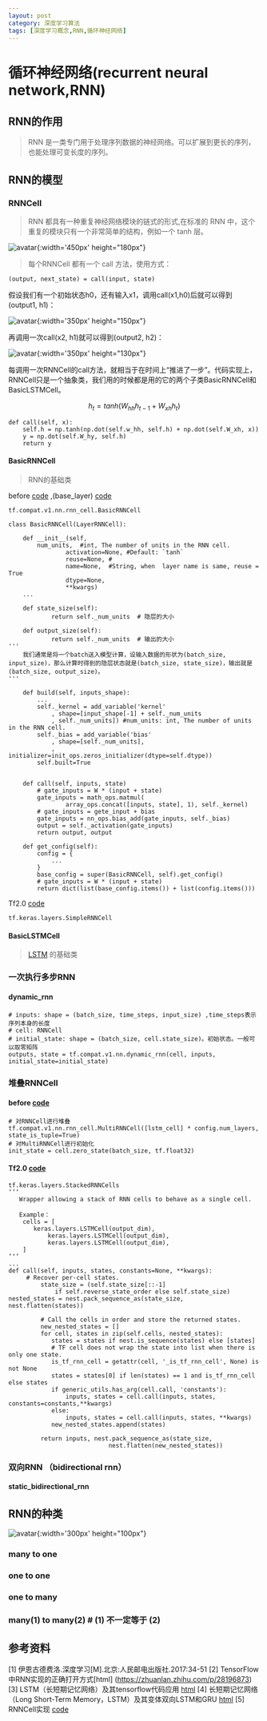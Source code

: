 ```yaml
---
layout: post
category: 深度学习算法
tags: [深度学习概念,RNN,循环神经网络]
---
```


循环神经网络(recurrent neural network,RNN)
===============

## RNN的作用

> RNN 是一类专门用于处理序列数据的神经网络。可以扩展到更长的序列，也能处理可变长度的序列。

## RNN的模型

### RNNCell

> RNN 都具有一种重复神经网络模块的链式的形式,在标准的 RNN 中，这个重复的模块只有一个非常简单的结构，例如一个 tanh 层。

![avatar](https://gwfp.github.io/static/images/19/06/19/RNN.png){:width='450px' height="180px"}

> 每个RNNCell 都有一个 call 方法，使用方式：

	(output, next_state) = call(input, state)
  
  假设我们有一个初始状态h0，还有输入x1，调用call(x1,h0)后就可以得到(output1, h1)：

![avatar](https://gwfp.github.io/static/images/19/06/19/RNNcallstep1.png){:width='350px' height="150px"}
 
  再调用一次call(x2, h1)就可以得到(output2, h2)：

![avatar](https://gwfp.github.io/static/images/19/06/19/RNNcallstep2.png){:width='350px' height="130px"}

  每调用一次RNNCell的call方法，就相当于在时间上“推进了一步”。代码实现上，RNNCell只是一个抽象类，我们用的时候都是用的它的两个子类BasicRNNCell和BasicLSTMCell。 
 
$$
	h_{t} = tanh(W_{hh}h_{t-1}+W_{xh}h_{t})
$$

	def call(self, x):
		self.h = np.tanh(np.dot(self.w_hh, self.h) + np.dot(self.W_xh, x))
		y = np.dot(self.W_hy, self.h)
		return y

#### BasicRNNCell

> RNN的基础类

before [code](https://github.com/tensorflow/tensorflow/blob/master/tensorflow/python/ops/rnn_cell_impl.py) ,(base_layer) [code](https://github.com/tensorflow/tensorflow/blob/6b4b4d417db40595d3593802c560420591c3f2bc/tensorflow/python/keras/engine/base_layer.py)

	tf.compat.v1.nn.rnn_cell.BasicRNNCell

	class BasicRNNCell(LayerRNNCell):

		def __init__(self,
			num_units,	#int, The number of units in the RNN cell.
               		activation=None, #Default: `tanh`
               		reuse=None,	#
               		name=None,	#String, when  layer name is same, reuse = True 
               		dtype=None, 	
               		**kwargs)
		...

		def state_size(self):
    			return self._num_units 	# 隐层的大小

		def output_size(self):
    			return self._num_units  # 输出的大小
	'''
		我们通常是将一个batch送入模型计算，设输入数据的形状为(batch_size, input_size)，那么计算时得到的隐层状态就是(batch_size, state_size)，输出就是(batch_size, output_size)。
	'''

		def build(self, inputs_shape):
			... 
			self._kernel = add_variable('kernel'
				, shape=[input_shape[-1] + self._num_units
				, self._num_units])	#num_units: int, The number of units in the RNN cell.
			self._bias = add_variable('bias'
				, shape=[self._num_units],
				, initializer=init_ops.zeros_initializer(dtype=self.dtype))
			self.built=True
		

		def call(self, inputs, state)
			# gate_inputs = W * (input + state)
			gate_inputs = math_ops.matmul(
        			array_ops.concat([inputs, state], 1), self._kernel)
			# gate_inputs = gete_input + bias
			gate_inputs = nn_ops.bias_add(gate_inputs, self._bias) 
			output = self._activation(gate_inputs) 
			return output, output

		def get_config(self):
			config = {
				...
			}
			base_config = super(BasicRNNCell, self).get_config()
			# gate_inputs = W * (input + state)
			return dict(list(base_config.items()) + list(config.items()))

Tf2.0 [code](https://github.com/tensorflow/tensorflow/blob/d90e521d71b88f469e68eb1a467606ea6d44c733/tensorflow/python/keras/layers/recurrent.py)

	tf.keras.layers.SimpleRNNCell

#### BasicLSTMCell 

> [LSTM](https://gwfp.github.io/深度学习算法/2019/07/01/LSTM.html) 的基础类

### 一次执行多步RNN

#### dynamic_rnn

	# inputs: shape = (batch_size, time_steps, input_size) ,time_steps表示序列本身的长度
	# cell: RNNCell
	# initial_state: shape = (batch_size, cell.state_size)。初始状态。一般可以取零矩阵
	outputs, state = tf.compat.v1.nn.dynamic_rnn(cell, inputs, initial_state=initial_state)

### 堆叠RNNCell

#### before [code]()
		
	# 对RNNCell进行堆叠
	tf.compat.v1.nn.rnn_cell.MultiRNNCell([lstm_cell] * config.num_layers, state_is_tuple=True)
	# 对MultiRNNCell进行初始化
	init_state = cell.zero_state(batch_size, tf.float32)

#### Tf2.0  [code]()

	tf.keras.layers.StackedRNNCells
	‘’‘
	   Wrapper allowing a stack of RNN cells to behave as a single cell.

	   Example：
		cells = [
   		   keras.layers.LSTMCell(output_dim),
      	   	   keras.layers.LSTMCell(output_dim),
      		   keras.layers.LSTMCell(output_dim),
  		]
	’‘’
	...
	def call(self, inputs, states, constants=None, **kwargs):
		 # Recover per-cell states.
    		 state_size = (self.state_size[::-1]
                 if self.reverse_state_order else self.state_size)
    nested_states = nest.pack_sequence_as(state_size, nest.flatten(states))

    		 # Call the cells in order and store the returned states.
    		 new_nested_states = []
    		 for cell, states in zip(self.cells, nested_states):
      			states = states if nest.is_sequence(states) else [states]
      			# TF cell does not wrap the state into list when there is only one state.
      			is_tf_rnn_cell = getattr(cell, '_is_tf_rnn_cell', None) is not None
      			states = states[0] if len(states) == 1 and is_tf_rnn_cell else states
      			if generic_utils.has_arg(cell.call, 'constants'):
        			inputs, states = cell.call(inputs, states, constants=constants,**kwargs)
      			else:
        			inputs, states = cell.call(inputs, states, **kwargs)
      			new_nested_states.append(states)

    		 return inputs, nest.pack_sequence_as(state_size,
                                nest.flatten(new_nested_states))


### 双向RNN （bidirectional rnn） 

#### static_bidirectional_rnn

## RNN的种类

![avatar](https://gwfp.github.io/static/images/19/06/19/kindofRNN.jpeg){:width='300px' height="100px"}

### many to one

### one to one

### one to many

### many(1) to many(2)  # (1) 不一定等于 (2) 


## 参考资料


[1] 伊恩古德费洛.深度学习[M].北京:人民邮电出版社.2017:34-51
[2] TensorFlow中RNN实现的正确打开方式[html] (https://zhuanlan.zhihu.com/p/28196873)
[3] LSTM（长短期记忆网络）及其tensorflow代码应用 [html](https://www.cnblogs.com/pinking/p/9362966.html)
[4] 长短期记忆网络（Long Short-Term Memory，LSTM）及其变体双向LSTM和GRU [html](https://blog.csdn.net/weixin_42111770/article/details/80900575)
[5] RNNCell实现 [code](https://github.com/tensorflow/tensorflow/blob/r2.0/tensorflow/python/ops/rnn_cell_impl.py)

